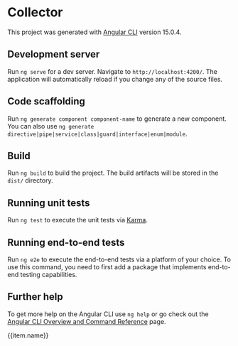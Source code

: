 # Collector

This project was generated with [Angular CLI](https://github.com/angular/angular-cli) version 15.0.4.

## Development server

Run `ng serve` for a dev server. Navigate to `http://localhost:4200/`. The application will automatically reload if you change any of the source files.

## Code scaffolding

Run `ng generate component component-name` to generate a new component. You can also use `ng generate directive|pipe|service|class|guard|interface|enum|module`.

## Build

Run `ng build` to build the project. The build artifacts will be stored in the `dist/` directory.

## Running unit tests

Run `ng test` to execute the unit tests via [Karma](https://karma-runner.github.io).

## Running end-to-end tests

Run `ng e2e` to execute the end-to-end tests via a platform of your choice. To use this command, you need to first add a package that implements end-to-end testing capabilities.

## Further help

To get more help on the Angular CLI use `ng help` or go check out the [Angular CLI Overview and Command Reference](https://angular.io/cli) page.

<mat-sidenav-container class="mat-sidenav-container" autosize>
    <mat-sidenav opened mode="side" class="mat-sidenav" #sidenav>
        <mat-nav-list>
            <mat-list-item *ngFor="let item of menu_items" routerLink="/{{item.route}}" routerLinkActive="active-list-item">
                <span class="nav-item-full-width">{{item.name}}</span>
            </mat-list-item>
        </mat-nav-list>
    </mat-sidenav>
    <mat-sidenav-content class="mat-sidenav-content">
        <div class="router-content">
            <router-outlet></router-outlet>
        </div>
    </mat-sidenav-content>
</mat-sidenav-container>
